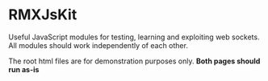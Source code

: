 # RMXJsKit
Useful JavaScript modules for testing, learning and exploiting web sockets. All modules should work independently of each other.

The root html files are for demonstration purposes only. 
**Both pages should run as-is**
